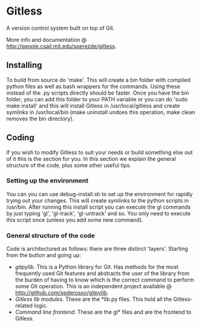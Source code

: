 Gitless
=======

A version control system built on top of Git.

More info and documentation @ <http://people.csail.mit.edu/sperezde/gitless>.


Installing
----------

To build from source do 'make'. This will create a bin folder with compiled
python files as well as bash wrappers for the commands. Using these instead of
the .py scripts directly should be faster. Once you have the bin folder, you
can add this folder to your PATH variable or you can do 'sudo make install' and
this will install Gitless in /usr/local/gitless and create symlinks in
/usr/local/bin (make uninstall undoes this operation, make clean removes the
bin directory).


Coding
------

If you wish to modify Gitless to suit your needs or build something else out of
it this is the section for you. In this section we explain the general structure
of the code, plus some other useful tips.


### Setting up the environment

You can you can use debug-install.sh to set up the environment for rapidly
trying out your changes. This will create symlinks to the python scripts in
/usr/bin. After running this install script you can execute the gl commands by
just typing 'gl', 'gl-track', 'gl-untrack' and so. You only need to execute this
script once (unless you add some new command).


### General structure of the code

Code is architectured as follows: there are three distinct 'layers'. Starting
from the button and going up:

* *gitpylib*. This is a Python library for Git. Has methods for the most 
  frequently used Git features and abstracts the user of the library from the
  burden of having to know which is the correct command to perform some Git
  operation. This is an independent project available @
  <http://github.com/spderosso/gitpylib>.
* *Gitless lib modules*. These are the \*lib.py files. This hold all the
  Gitless-related logic.
* *Command line frontend*. These are the gl\* files and are the frontend to
  Gitless.
